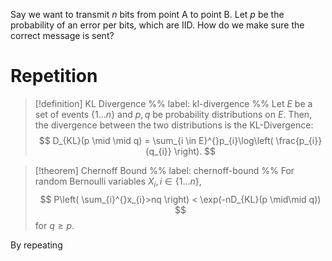Say we want to transmit $n$ bits from point A to point B. Let $p$ be the probability of an error per bits, which are IID. How do we make sure the correct message is sent?

# Repetition

> [!definition] KL Divergence
> %% label: kl-divergence %%
> Let $E$ be a set of events $\{ 1\dots n \}$ and $p,q$ be probability distributions on $E$. Then, the divergence between the two distributions is the KL-Divergence:
> $$
> D_{KL}(p \mid \mid q) = \sum_{i \in E}^{}p_{i}\log\left( \frac{p_{i}}{q_{i}} \right).
>$$

> [!theorem] Chernoff Bound
> %% label: chernoff-bound %%
> For random Bernoulli variables $X_{i}, i \in \{ 1\dots n \}$,
> $$
> P\left( \sum_{i}^{}x_{i}>nq \right) < \exp(-nD_{KL}(p \mid\mid q))
>$$
> for $q \geq p$.

By repeating 